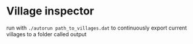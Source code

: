 # Village inspector

run with `./autorun path_to_villages.dat` to continuously export current villages to a folder called output
